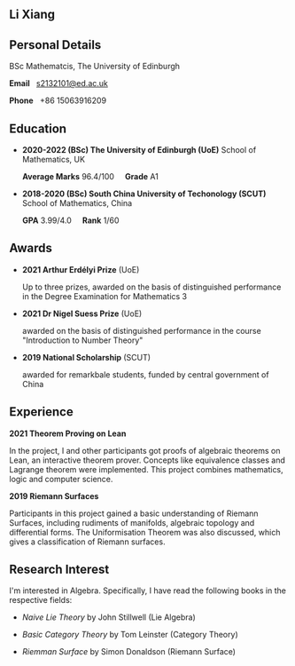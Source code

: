 ## Li Xiang 

## Personal Details
BSc Mathematcis, The University of Edinburgh

**Email** &nbsp; s2132101@ed.ac.uk

**Phone** &nbsp; +86 15063916209

## Education

* **2020-2022 (BSc) The University of Edinburgh (UoE)** School of Mathematics, UK

  **Average Marks** 96.4/100 &nbsp;&nbsp;&nbsp;  **Grade** A1 

* **2018-2020 (BSc) South China University of Techonology (SCUT)** School of Mathematics, China

  **GPA** 3.99/4.0 &nbsp;&nbsp;&nbsp; **Rank** 1/60

## Awards

* **2021 Arthur Erdélyi Prize** (UoE)

  Up to three prizes, awarded on the basis of distinguished performance in the Degree Examination for Mathematics 3

* **2021 Dr Nigel Suess Prize** (UoE)

  awarded on the basis of distinguished performance in the course "Introduction to Number Theory"
* **2019 National Scholarship** (SCUT)

  awarded for remarkbale students, funded by central government of China

## Experience

**2021 Theorem Proving on Lean**

In the project, I and other participants got proofs of algebraic theorems on Lean, an interactive theorem prover. Concepts like equivalence classes and Lagrange theorem were implemented. This project combines mathematics, logic and computer science.


**2019 Riemann Surfaces**

Participants in this project gained a basic understanding of Riemann Surfaces, including rudiments of manifolds, algebraic topology and differential forms. The Uniformisation Theorem was also discussed, which gives a classification of Riemann surfaces.

## Research Interest

I'm interested in Algebra. Specifically, I have read the following books in the respective fields:

* *Naive Lie Theory* by John Stillwell (Lie Algebra)

* *Basic Category Theory* by Tom Leinster (Category Theory)

* *Riemman Surface* by Simon Donaldson (Riemann Surface)

<!-- ## Welcome to GitHub Pages

You can use the [editor on GitHub](https://github.com/lambdacdm/homepage/edit/main/README.md) to maintain and preview the content for your website in Markdown files.

Whenever you commit to this repository, GitHub Pages will run [Jekyll](https://jekyllrb.com/) to rebuild the pages in your site, from the content in your Markdown files.

### Markdown

Markdown is a lightweight and easy-to-use syntax for styling your writing. It includes conventions for

```markdown
Syntax highlighted code block

# Header 1
## Header 2
### Header 3

- Bulleted
- List

1. Numbered
2. List

**Bold** and _Italic_ and `Code` text

[Link](url) and ![Image](src)
```

For more details see [GitHub Flavored Markdown](https://guides.github.com/features/mastering-markdown/).

### Jekyll Themes

Your Pages site will use the layout and styles from the Jekyll theme you have selected in your [repository settings](https://github.com/lambdacdm/homepage/settings/pages). The name of this theme is saved in the Jekyll `_config.yml` configuration file.

### Support or Contact

Having trouble with Pages? Check out our [documentation](https://docs.github.com/categories/github-pages-basics/) or [contact support](https://support.github.com/contact) and we’ll help you sort it out. -->
